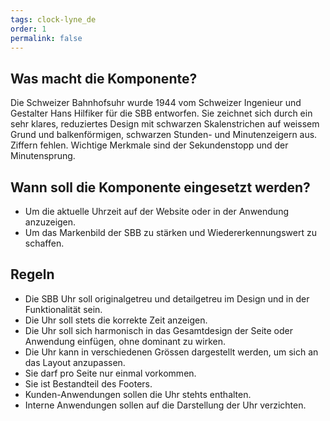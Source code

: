 ```yaml
---
tags: clock-lyne_de
order: 1
permalink: false
---
```


## Was macht die Komponente?
Die Schweizer Bahnhofsuhr wurde 1944 vom Schweizer Ingenieur und Gestalter Hans Hilfiker für die SBB entworfen. Sie zeichnet sich durch ein sehr klares, reduziertes Design mit schwarzen Skalenstrichen auf weissem Grund und balkenförmigen, schwarzen Stunden- und Minutenzeigern aus. Ziffern fehlen. Wichtige Merkmale sind der Sekundenstopp und der Minutensprung.

## Wann soll die Komponente eingesetzt werden?
* Um die aktuelle Uhrzeit auf der Website oder in der Anwendung anzuzeigen.
* Um das Markenbild der SBB zu stärken und Wiedererkennungswert zu schaffen.

## Regeln
* Die SBB Uhr soll originalgetreu und detailgetreu im Design und in der Funktionalität sein.
* Die Uhr soll stets die korrekte Zeit anzeigen.
* Die Uhr soll sich harmonisch in das Gesamtdesign der Seite oder Anwendung einfügen, ohne dominant zu wirken.
* Die Uhr kann in verschiedenen Grössen dargestellt werden, um sich an das Layout anzupassen.
* Sie darf pro Seite nur einmal vorkommen.
* Sie ist Bestandteil des Footers.
* Kunden-Anwendungen sollen die Uhr stehts enthalten.
* Interne Anwendungen sollen auf die Darstellung der Uhr verzichten.
